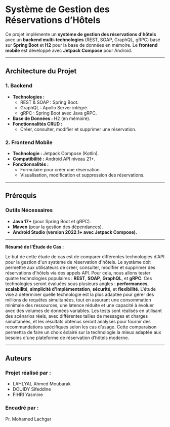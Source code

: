 # **Système de Gestion des Réservations d’Hôtels**

Ce projet implémente un **système de gestion des réservations d'hôtels** avec un **backend multi-technologies** (REST, SOAP, GraphQL, gRPC) basé sur **Spring Boot** et **H2** pour la base de données en mémoire. Le **frontend mobile** est développé avec **Jetpack Compose** pour Android.

---

## **Architecture du Projet**

### **1. Backend**
- **Technologies :** 
   - REST & SOAP : Spring Boot.  
   - GraphQL : Apollo Server intégré.  
   - gRPC : Spring Boot avec Java gRPC.  
- **Base de Données :** H2 (en mémoire).  
- **Fonctionnalités CRUD :**
   - Créer, consulter, modifier et supprimer une réservation.  

### **2. Frontend Mobile**
- **Technologie :** Jetpack Compose (Kotlin).  
- **Compatibilité :** Android API niveau 21+.  
- **Fonctionnalités :**
   - Formulaire pour créer une réservation.  
   - Visualisation, modification et suppression des réservations.

---

## **Prérequis**

### **Outils Nécessaires**
- **Java 17+** (pour Spring Boot et gRPC).
- **Maven** (pour la gestion des dépendances).
- **Android Studio (version 2022.1+ avec Jetpack Compose).**

---

**Résumé de l'Étude de Cas :**

Le but de cette étude de cas est de comparer différentes technologies d'API pour la gestion d'un système de réservation d'hôtels. Le système doit permettre aux utilisateurs de créer, consulter, modifier et supprimer des réservations d'hôtels via des appels API. Pour cela, nous allons tester quatre technologies populaires : **REST**, **SOAP**, **GraphQL**, et **gRPC**. Ces technologies seront évaluées sous plusieurs angles : **performances**, **scalabilité**, **simplicité d'implémentation**, **sécurité**, et **flexibilité**. L'étude vise à déterminer quelle technologie est la plus adaptée pour gérer des millions de requêtes simultanées, tout en assurant une consommation minimale des ressources, une latence réduite et une capacité à évoluer avec des volumes de données variables. Les tests sont réalisés en utilisant des scénarios réels, avec différentes tailles de messages et charges simultanées, et les résultats obtenus seront analysés pour fournir des recommandations spécifiques selon les cas d’usage. Cette comparaison permettra de faire un choix éclairé sur la technologie la mieux adaptée aux besoins d'une plateforme de réservation d’hôtels moderne.

---

## **Auteurs**

### **Projet réalisé par :**

- LAHLYAL Ahmed Moubarak
- DOUIDY Sifeddine
- FIHRI Yasmine

### **Encadré par :**
Pr. Mohamed Lachgar
